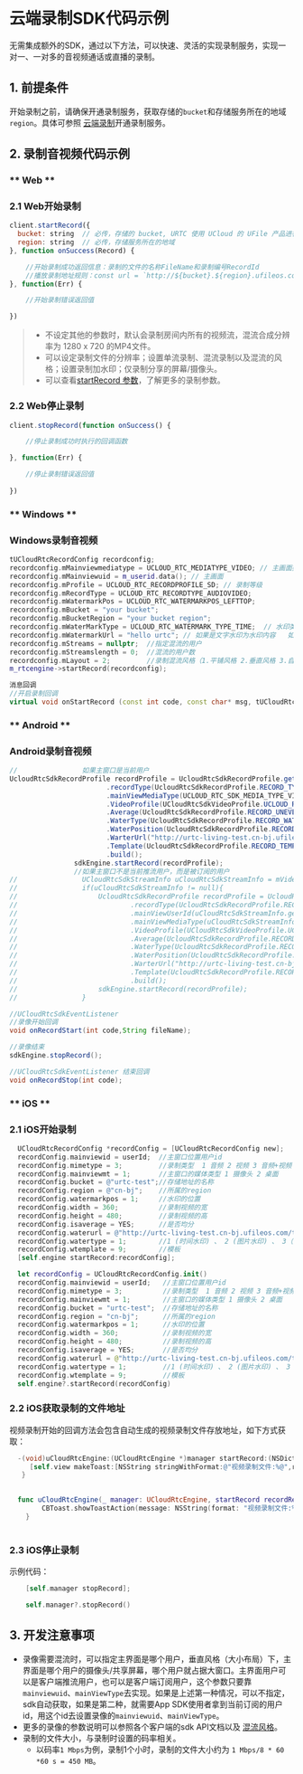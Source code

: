 # 云端录制SDK代码示例

无需集成额外的SDK，通过以下方法，可以快速、灵活的实现录制服务，实现一对一、一对多的音视频通话或直播的录制。

## 1. 前提条件

开始录制之前，请确保开通录制服务，获取存储的`bucket`和存储服务所在的地域`region`。具体可参照 [云端录制](urtc/cloudRecord/index)开通录制服务。

## 2. 录制音视频代码示例

<!-- tabs:start -->

### ** Web **

### 2.1 Web开始录制

```js
client.startRecord({
  bucket: string  // 必传，存储的 bucket, URTC 使用 UCloud 的 UFile 产品进行在存储，相关信息见控制台操作文档
  region: string  // 必传，存储服务所在的地域
}, function onSuccess(Record) {

	//开始录制成功返回信息：录制的文件的名称FileName和录制编号RecordId
	//播放录制地址规则：const url = `http://${bucket}.${region}.ufileos.com/${Record.FileName}.mp4`;
}, function(Err) {

	//开始录制错误返回值

})
```

> - 不设定其他的参数时，默认会录制房间内所有的视频流，混流合成分辨率为 1280 x 720 的MP4文件。
> - 可以设定录制文件的分辨率；设置单流录制、混流录制以及混流的风格；设置录制加水印；仅录制分享的屏幕/摄像头。
> - 可以查看[startRecord 参数](https://github.com/ucloud/urtc-sdk-web#client-startrecord)，了解更多的录制参数。

### 2.2 Web停止录制

```js
client.stopRecord(function onSuccess() {

	//停止录制成功时执行的回调函数

}, function(Err) {

	//停止录制错误返回值
	
})
```  



### ** Windows **


### Windows录制音视频

```cpp
tUCloudRtcRecordConfig recordconfig;
recordconfig.mMainviewmediatype = UCLOUD_RTC_MEDIATYPE_VIDEO; // 主画面类型类型：摄像头、屏幕
recordconfig.mMainviewuid = m_userid.data(); // 主画面
recordconfig.mProfile = UCLOUD_RTC_RECORDPROFILE_SD; // 录制等级
recordconfig.mRecordType = UCLOUD_RTC_RECORDTYPE_AUDIOVIDEO;
recordconfig.mWatermarkPos = UCLOUD_RTC_WATERMARKPOS_LEFTTOP;
recordconfig.mBucket = "your bucket";
recordconfig.mBucketRegion = "your bucket region";
recordconfig.mWaterMarkType = UCLOUD_RTC_WATERMARK_TYPE_TIME;  // 水印类型
recordconfig.mWatermarkUrl = "hello urtc"; // 如果是文字水印为水印内容   如果是图片则为图片url 地址
recordconfig.mStreams = nullptr;  //指定混流的用户
recordconfig.mStreamslength = 0;  //混流的用户数
recordconfig.mLayout = 2;         //录制混流风格（1.平铺风格 2.垂直风格 3.自定义布局 4.模板自适应一 5.模板自适应二）
m_rtcengine->startRecord(recordconfig);

消息回调
//开启录制回调
virtual void onStartRecord (const int code, const char* msg, tUCloudRtcRecordInfo& info) {}
``` 




### ** Android **


### Android录制音视频

```java
//                如果主窗口是当前用户
UcloudRtcSdkRecordProfile recordProfile = UcloudRtcSdkRecordProfile.getInstance().assembleRecordBuilder()
                        .recordType(UcloudRtcSdkRecordProfile.RECORD_TYPE_VIDEO)
                        .mainViewMediaType(UCLOUD_RTC_SDK_MEDIA_TYPE_VIDEO.ordinal())
                        .VideoProfile(UCloudRtcSdkVideoProfile.UCLOUD_RTC_SDK_VIDEO_PROFILE_640_480.ordinal())
                        .Average(UcloudRtcSdkRecordProfile.RECORD_UNEVEN)
                        .WaterType(UcloudRtcSdkRecordProfile.RECORD_WATER_TYPE_IMG)
                        .WaterPosition(UcloudRtcSdkRecordProfile.RECORD_WATER_POS_LEFTTOP)
                        .WarterUrl("http://urtc-living-test.cn-bj.ufileos.com/test.png")
                        .Template(UcloudRtcSdkRecordProfile.RECORD_TEMPLET_9)
                        .build();
                sdkEngine.startRecord(recordProfile);
                //如果主窗口不是当前推流用户，而是被订阅的用户
//                UCloudRtcSdkStreamInfo uCloudRtcSdkStreamInfo = mVideoAdapter.getStreamInfo(0);
//                if(uCloudRtcSdkStreamInfo != null){
//                    UcloudRtcSdkRecordProfile recordProfile = UcloudRtcSdkRecordProfile.getInstance().assembleRecordBuilder()
//                            .recordType(UcloudRtcSdkRecordProfile.RECORD_TYPE_VIDEO)
//                            .mainViewUserId(uCloudRtcSdkStreamInfo.getUId())
//                            .mainViewMediaType(uCloudRtcSdkStreamInfo.getMediaType().ordinal())
//                            .VideoProfile(UCloudRtcSdkVideoProfile.UCLOUD_RTC_SDK_VIDEO_PROFILE_640_480.ordinal())
//                            .Average(UcloudRtcSdkRecordProfile.RECORD_UNEVEN)
//                            .WaterType(UcloudRtcSdkRecordProfile.RECORD_WATER_TYPE_IMG)
//                            .WaterPosition(UcloudRtcSdkRecordProfile.RECORD_WATER_POS_LEFTTOP)
//                            .WarterUrl("http://urtc-living-test.cn-bj.ufileos.com/test.png")
//                            .Template(UcloudRtcSdkRecordProfile.RECORD_TEMPLET_9)
//                            .build();
//                    sdkEngine.startRecord(recordProfile);
//                }

//UCloudRtcSdkEventListener 
//录像开始回调
void onRecordStart(int code,String fileName);

//录像结束
sdkEngine.stopRecord();

//UCloudRtcSdkEventListener 结束回调
void onRecordStop(int code);
```    


### ** iOS **

### 2.1 iOS开始录制

```objectivec
  UCloudRtcRecordConfig *recordConfig = [UCloudRtcRecordConfig new];
  recordConfig.mainviewid = userId;  //主窗口位置用户id
  recordConfig.mimetype = 3;         //录制类型  1 音频 2 视频 3 音频+视频
  recordConfig.mainviewmt = 1;       //主窗口的媒体类型 1 摄像头 2 桌面
  recordConfig.bucket = @"urtc-test";//存储地址的名称
  recordConfig.region = @"cn-bj";    //所属的region
  recordConfig.watermarkpos = 1;     //水印的位置
  recordConfig.width = 360;          //录制视频的宽
  recordConfig.height = 480;         //录制视频的高
  recordConfig.isaverage = YES;      //是否均分
  recordConfig.waterurl = @"http://urtc-living-test.cn-bj.ufileos.com/test.png";//watertype 2时代表图片水印url 、watertype 3代表水印文字
  recordConfig.watertype = 1;        //1 (时间水印) 、 2 (图片水印) 、 3（文字水印)
  recordConfig.wtemplate = 9;        //模板
  [self.engine startRecord:recordConfig];   
```

```swift
  let recordConfig = UCloudRtcRecordConfig.init()
  recordConfig.mainviewid = userId;   //主窗口位置用户id
  recordConfig.mimetype = 3;          //录制类型  1 音频 2 视频 3 音频+视频
  recordConfig.mainviewmt = 1;        //主窗口的媒体类型 1 摄像头 2 桌面
  recordConfig.bucket = "urtc-test";  //存储地址的名称
  recordConfig.region = "cn-bj";      //所属的region
  recordConfig.watermarkpos = 1;      //水印的位置
  recordConfig.width = 360;           //录制视频的宽
  recordConfig.height = 480;          //录制视频的高
  recordConfig.isaverage = YES;       //是否均分
  recordConfig.waterurl = @"http://urtc-living-test.cn-bj.ufileos.com/test.png";//watertype 2时代表图片水印url 、watertype 3代表水印文字
  recordConfig.watertype = 1;         //1 (时间水印) 、 2 (图片水印) 、 3（文字水印)
  recordConfig.wtemplate = 9;         //模板
  self.engine?.startRecord(recordConfig)
```

### 2.2 iOS获取录制的文件地址

视频录制开始的回调方法会包含自动生成的视频录制文件存放地址，如下方式获取：

 ```objectivec
   -(void)uCloudRtcEngine:(UCloudRtcEngine *)manager startRecord:(NSDictionary *)recordResponse{
      [self.view makeToast:[NSString stringWithFormat:@"视频录制文件:%@",recordResponse[@"FileName"]] duration:3.0     position:CSToastPositionCenter];
    }
    
```

```swift
  func uCloudRtcEngine(_ manager: UCloudRtcEngine, startRecord recordResponse: [AnyHashable : Any]) {
        CBToast.showToastAction(message: NSString(format: "视频录制文件:%@", recordResponse["FileName"] as! CVarArg))
    }
    
 ```  

### 2.3 iOS停止录制

示例代码：    

```objectivec
    [self.manager stopRecord];
```

```swift
    self.manager?.stopRecord()
```

<!-- tabs:end -->


## 3. 开发注意事项

 - 录像需要混流时，可以指定主界面是哪个用户，垂直风格（大小布局）下，主界面是哪个用户的摄像头/共享屏幕，哪个用户就占据大窗口。主界面用户可以是客户端推流用户，也可以是客户端订阅用户，这个参数只要靠`mainviewuid`、`mainViewType`去实现。如果是上述第一种情况，可以不指定，sdk自动获取，如果是第二种，就需要App SDK使用者拿到当前订阅的用户id，用这个id去设置录像的`mainviewuid`、`mainViewType`。
 - 更多的录像的参数说明可以参照各个客户端的sdk API文档以及 [混流风格](urtc/cloudRecord/RecordLaylout)。 
 - 录制的文件大小，与录制时设置的码率相关。    
 	 - 以码率`1 Mbps`为例，录制1个小时，录制的文件大小约为 `1 Mbps/8 * 60 *60 s = 450 MB`。




